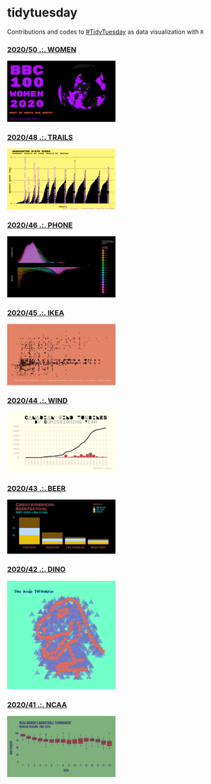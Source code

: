 # tidytuesday

Contributions and codes to [#TidyTuesday](https://github.com/rfordatascience/tidytuesday) as data visualization with `R`


### [2020/50 .:. WOMEN](https://github.com/pyykkojuha/tidytuesday/tree/main/R/2020_50)
<a href="https://github.com/pyykkojuha/tidytuesday/tree/main/R/2020_50"><img src="https://raw.githubusercontent.com/pyykkojuha/tidytuesday/main/R/2020_50/TIDY_2020_50.png" alt="2020/48" width="50%"></a>

### [2020/48 .:. TRAILS](https://github.com/pyykkojuha/tidytuesday/tree/main/R/2020_48)
<a href="https://github.com/pyykkojuha/tidytuesday/tree/main/R/2020_48"><img src="https://raw.githubusercontent.com/pyykkojuha/tidytuesday/main/R/2020_48/TIDY_2020_48.png" alt="2020/48" width="50%"></a>

### [2020/46 .:. PHONE](https://github.com/pyykkojuha/tidytuesday/tree/main/R/2020_46)
<a href="https://github.com/pyykkojuha/tidytuesday/tree/main/R/2020_46"><img src="https://raw.githubusercontent.com/pyykkojuha/tidytuesday/main/R/2020_46/TIDY_2020_46.png" alt="2020/46" width="50%"></a>

### [2020/45 .:. IKEA](https://github.com/pyykkojuha/tidytuesday/tree/main/R/2020_45)
<a href="https://github.com/pyykkojuha/tidytuesday/tree/main/R/2020_45"><img src="https://raw.githubusercontent.com/pyykkojuha/tidytuesday/main/R/2020_45/TIDY_2020_45.png" alt="2020/45" width="50%"></a>

### [2020/44 .:. WIND](https://github.com/pyykkojuha/tidytuesday/tree/main/R/2020_44)
<a href="https://github.com/pyykkojuha/tidytuesday/tree/main/R/2020_44"><img src="https://raw.githubusercontent.com/pyykkojuha/tidytuesday/main/R/2020_44/TIDY_2020_44.png" alt="2020/44" width="50%"></a>

### [2020/43 .:. BEER](https://github.com/pyykkojuha/tidytuesday/tree/main/R/2020_43)
<a href="https://github.com/pyykkojuha/tidytuesday/tree/main/R/2020_43"><img src="https://raw.githubusercontent.com/pyykkojuha/tidytuesday/main/R/2020_43/TIDY_2020_43.png" alt="2020/43" width="50%"></a>

### [2020/42 .:. DINO](https://github.com/pyykkojuha/tidytuesday/tree/main/R/2020_42)
<a href="https://github.com/pyykkojuha/tidytuesday/tree/main/R/2020_42"><img src="https://raw.githubusercontent.com/pyykkojuha/tidytuesday/main/R/2020_42/TIDY_2020_42.png" alt="2020/42" width="50%"></a>

### [2020/41 .:. NCAA](https://github.com/pyykkojuha/tidytuesday/tree/main/R/2020_41)
<a href="https://github.com/pyykkojuha/tidytuesday/tree/main/R/2020_41"><img src="https://raw.githubusercontent.com/pyykkojuha/tidytuesday/main/R/2020_41/TIDY_2020_41.png" alt="2020/41" width="50%"></a>
